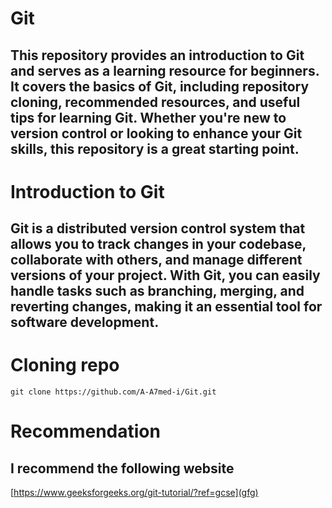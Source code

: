 # Git
## This repository provides an introduction to Git and serves as a learning resource for beginners. It covers the basics of Git, including repository cloning, recommended resources, and useful tips for learning Git. Whether you're new to version control or looking to enhance your Git skills, this repository is a great starting point.

# Introduction to Git
## Git is a distributed version control system that allows you to track changes in your codebase, collaborate with others, and manage different versions of your project. With Git, you can easily handle tasks such as branching, merging, and reverting changes, making it an essential tool for software development.

# Cloning repo
```shell
git clone https://github.com/A-A7med-i/Git.git
```
# Recommendation
## I recommend the following website
[https://www.geeksforgeeks.org/git-tutorial/?ref=gcse](gfg)
